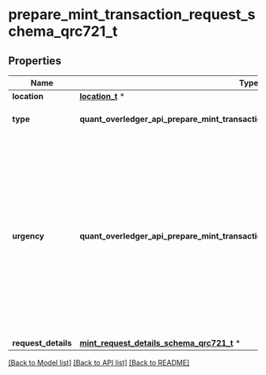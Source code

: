 # prepare_mint_transaction_request_schema_qrc721_t

## Properties
Name | Type | Description | Notes
------------ | ------------- | ------------- | -------------
**location** | [**location_t**](location.md) \* |  | 
**type** | **quant_overledger_api_prepare_mint_transaction_request_schema_qrc721_TYPE_e** | The type of the transaction | 
**urgency** | **quant_overledger_api_prepare_mint_transaction_request_schema_qrc721_URGENCY_e** | This value defines how fast a transaction is processed on a network. A faster processing requirement will result in higher fees. If the urgency field is not provided, the default setting is normal | 
**request_details** | [**mint_request_details_schema_qrc721_t**](mint_request_details_schema_qrc721.md) \* |  | [optional] 

[[Back to Model list]](../README.md#documentation-for-models) [[Back to API list]](../README.md#documentation-for-api-endpoints) [[Back to README]](../README.md)


